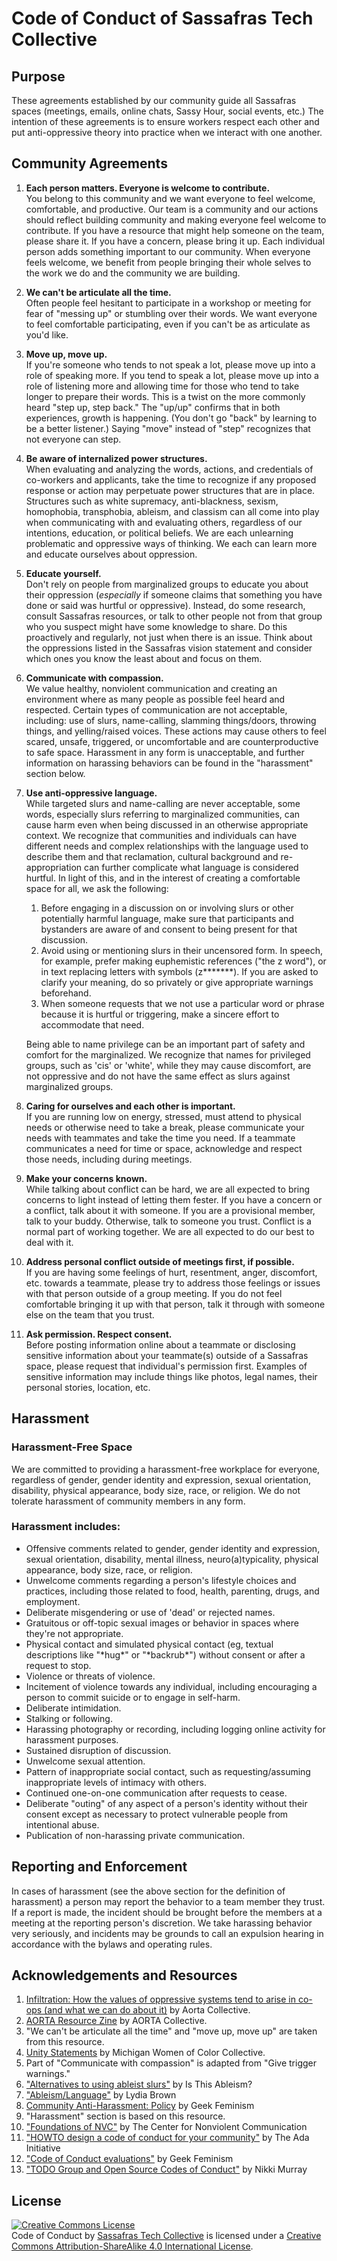 # Code of Conduct of Sassafras Tech Collective

## Purpose

These agreements established by our community guide all Sassafras spaces (meetings, emails, online chats, Sassy Hour, social events, etc.) The intention of these agreements is to ensure workers respect each other and put anti-oppressive theory into practice when we interact with one another.

## Community Agreements

1. **Each person matters. Everyone is welcome to contribute.**  
  You belong to this community and we want everyone to feel welcome, comfortable, and productive. Our team is a community and our actions should reflect building community and making everyone feel welcome to contribute. If you have a resource that might help someone on the team, please share it. If you have a concern, please bring it up. Each individual person adds something important to our community. When everyone feels welcome, we benefit from people bringing their whole selves to the work we do and the community we are building.

1. **We can't be articulate all the time.**  
  Often people feel hesitant to participate in a workshop or meeting for fear of "messing up" or stumbling over their words. We want everyone to feel comfortable participating, even if you can't be as articulate as you'd like.

1. **Move up, move up.**  
  If you're someone who tends to not speak a lot, please move up into a role of speaking more. If you tend to speak a lot, please move up into a role of listening more and allowing time for those who tend to take longer to prepare their words. This is a twist on the more commonly heard "step up, step back." The "up/up" confirms that in both experiences, growth is happening. (You don't go "back" by learning to be a better listener.) Saying "move" instead of "step" recognizes that not everyone can step.

1. **Be aware of internalized power structures.**  
  When evaluating and analyzing the words, actions, and credentials of co-workers and applicants, take the time to recognize if any proposed response or action may perpetuate power structures that are in place. Structures such as white supremacy, anti-blackness, sexism, homophobia, transphobia, ableism, and classism can all come into play when communicating with and evaluating others, regardless of our intentions, education, or political beliefs. We are each unlearning problematic and oppressive ways of thinking. We each can learn more and educate ourselves about oppression.

1. **Educate yourself.**  
  Don't rely on people from marginalized groups to educate you about their oppression (*especially* if someone claims that something you have done or said was hurtful or oppressive). Instead, do some research, consult Sassafras resources, or talk to other people not from that group who you suspect might have some knowledge to share. Do this proactively and regularly, not just when there is an issue. Think about the oppressions listed in the Sassafras vision statement and consider which ones you know the least about and focus on them.

1. **Communicate with compassion.**  
  We value healthy, nonviolent communication and creating an environment where as many people as possible feel heard and respected. Certain types of communication are not acceptable, including: use of slurs, name-calling, slamming things/doors, throwing things, and yelling/raised voices. These actions may cause others to feel scared, unsafe, triggered, or uncomfortable and are counterproductive to safe space. Harassment in any form is unacceptable, and further information on harassing behaviors can be found in the "harassment" section below.

1.  **Use anti-oppressive language.**  
    While targeted slurs and name-calling are never acceptable, some words, especially slurs referring to marginalized communities, can cause harm even when being discussed in an otherwise appropriate context. We recognize that communities and individuals can have different needs and complex relationships with the language used to describe them and that reclamation, cultural background and re-appropriation can further complicate what language is considered hurtful. In light of this, and in the interest of creating a comfortable space for all, we ask the following:
      1. Before engaging in a discussion on or involving slurs or other potentially harmful language, make sure that participants and bystanders are aware of and consent to being present for that discussion.
      1. Avoid using or mentioning slurs in their uncensored form. In speech, for example, prefer making euphemistic references ("the z word"), or in text replacing letters with symbols (z\*\*\*\*\*\*\*). If you are asked to clarify your meaning, do so privately or give appropriate warnings beforehand.
      1. When someone requests that we not use a particular word or phrase because it is hurtful or triggering, make a sincere effort to accommodate that need.

     Being able to name privilege can be an important part of safety and comfort for the marginalized. We recognize that names for privileged groups, such as 'cis' or 'white', while they may cause discomfort, are not oppressive and do not have the same effect as slurs against marginalized groups.

1. **Caring for ourselves and each other is important.**  
  If you are running low on energy, stressed, must attend to physical needs or otherwise need to take a break, please communicate your needs with teammates and take the time you need. If a teammate communicates a need for time or space, acknowledge and respect those needs, including during meetings.

1. **Make your concerns known.**  
  While talking about conflict can be hard, we are all expected to bring concerns to light instead of letting them fester. If you have a concern or a conflict, talk about it with someone. If you are a provisional member, talk to your buddy. Otherwise, talk to someone you trust. Conflict is a normal part of working together. We are all expected to do our best to deal with it.

1. **Address personal conflict outside of meetings first, if possible.**  
  If you are having some feelings of hurt, resentment, anger, discomfort, etc. towards a teammate, please try to address those feelings or issues with that person outside of a group meeting. If you do not feel comfortable bringing it up with that person, talk it through with someone else on the team that you trust.

1. **Ask permission. Respect consent.**  
  Before posting information online about a teammate or disclosing sensitive information about your teammate(s) outside of a Sassafras space, please request that individual's permission first. Examples of sensitive information may include things like photos, legal names, their personal stories, location, etc.

## Harassment

### Harassment-Free Space

We are committed to providing a harassment-free workplace for everyone, regardless of gender, gender identity and expression, sexual orientation, disability, physical appearance, body size, race, or religion. We do not tolerate harassment of community members in any form.

### Harassment includes:

-  Offensive comments related to gender, gender identity and expression, sexual orientation, disability, mental illness, neuro(a)typicality, physical appearance, body size, race, or religion.
-  Unwelcome comments regarding a person's lifestyle choices and practices, including those related to food, health, parenting, drugs, and employment.
-  Deliberate misgendering or use of 'dead' or rejected names.
-  Gratuitous or off-topic sexual images or behavior in spaces where they're not appropriate.
-  Physical contact and simulated physical contact (eg, textual descriptions like "\*hug\*" or "\*backrub\*") without consent or after a request to stop.
-  Violence or threats of violence.
-  Incitement of violence towards any individual, including encouraging a person to commit suicide or to engage in self-harm.
-  Deliberate intimidation.
-  Stalking or following.
-  Harassing photography or recording, including logging online activity for harassment purposes.
-  Sustained disruption of discussion.
-  Unwelcome sexual attention.
-  Pattern of inappropriate social contact, such as requesting/assuming inappropriate levels of intimacy with others.
-  Continued one-on-one communication after requests to cease.
-  Deliberate "outing" of any aspect of a person's identity without their consent except as necessary to protect vulnerable people from intentional abuse.
-  Publication of non-harassing private communication.

## Reporting and Enforcement

In cases of harassment (see the above section for the definition of harassment) a person may report the behavior to a team member they trust. If a report is made, the incident should be brought before the members at a meeting at the reporting person's discretion. We take harassing behavior very seriously, and incidents may be grounds to call an expulsion hearing in accordance with the bylaws and operating rules.

## Acknowledgements and Resources

1.  [Infiltration: How the values of oppressive systems tend to arise in co-ops (and what we can do about it)](http://aorta.coop/sites/default/files/infiltration_handout.pdf) by Aorta Collective.
2.  [AORTA Resource Zine](http://aortacollective.org/sites/default/files/resource_zine_v1.pdf) by AORTA Collective.
  1.  "We can't be articulate all the time" and "move up, move up" are taken from this resource.
3.  [Unity Statements](https://mwocc.wordpress.com/unity-statements/) by Michigan Women of Color Collective.
  1.  Part of "Communicate with compassion" is adapted from "Give trigger warnings."
4.  ["Alternatives to using ableist slurs"](http://isthisableism.tumblr.com/sluralternatives) by Is This Ableism?
5.  ["Ableism/Language"](http://www.autistichoya.com/p/ableist-words-and-terms-to-avoid.html) by Lydia Brown
6.  [Community Anti-Harassment: Policy](http://geekfeminism.wikia.com/wiki/Community_anti-harassment/Policy) by Geek Feminism
  1.  "Harassment" section is based on this resource.
7.  ["Foundations of NVC"](http://www.cnvc.org/learn/nvc-foundations) by The Center for Nonviolent Communication
8.  ["HOWTO design a code of conduct for your community"](http://adainitiative.org/2014/02/18/howto-design-a-code-of-conduct-for-your-community/) by The Ada Initiative
9.  ["Code of Conduct evaluations"](http://geekfeminism.wikia.com/wiki/Code_of_conduct_evaluations) by Geek Feminism
10.  ["TODO Group and Open Source Codes of Conduct"](https://modelviewculture.com/news/todo-group-and-open-source-codes-of-conduct) by Nikki Murray

## License

<a rel="license" href="http://creativecommons.org/licenses/by-sa/4.0/"><img alt="Creative Commons License" style="border-width:0" src="https://i.creativecommons.org/l/by-sa/4.0/88x31.png" /></a><br /><span xmlns:dct="http://purl.org/dc/terms/" href="http://purl.org/dc/dcmitype/Text" property="dct:title" rel="dct:type">Code of Conduct</span> by <a xmlns:cc="http://creativecommons.org/ns#" href="http://sassafras.coop" property="cc:attributionName" rel="cc:attributionURL">Sassafras Tech Collective</a> is licensed under a <a rel="license" href="http://creativecommons.org/licenses/by-sa/4.0/">Creative Commons Attribution-ShareAlike 4.0 International License</a>.
